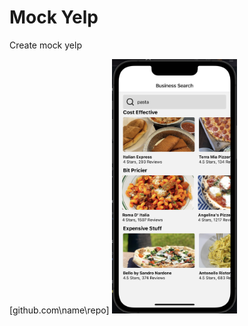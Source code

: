 # Mock Yelp

Create mock yelp

[github.com\name\repo\]
<img width="200" alt="screenshot" src="https://github.com/bobbyzhong/mockyelp/blob/main/assets/Screen%20Shot%202022-10-30%20at%204.32.31%20PM.png">


<!-- ![image](https://github.com/bobbyzhong/mockyelp/blob/main/assets/Screen%20Shot%202022-10-30%20at%204.32.31%20PM.png) -->
